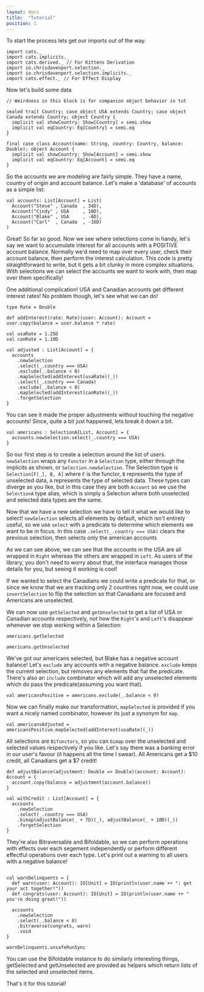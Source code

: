 ```yaml
---
layout: docs
title:  "Tutorial"
position: 1
---
```


To start the process lets get our imports out of the way.

```tut:silent
import cats._
import cats.implicits._
import cats.derived._ // For Kittens Derivation
import io.chrisdavenport.selection._
import io.chrisdavenport.selection.implicits._
import cats.effect._ // For Effect Display
```

Now let's build some data

```tut:book
// Weirdness in this block is for companion object behavior in tut

sealed trait Country; case object USA extends Country; case object Canada extends Country; object Country {
  implicit val showCountry: Show[Country] = semi.show
  implicit val eqCountry: Eq[Country] = semi.eq
}

final case class Account(name: String, country: Country, balance: Double); object Account {
  implicit val showCountry: Show[Account] = semi.show
  implicit val eqCountry: Eq[Account] = semi.eq
}
```

So the accounts we are modeling are fairly simple. They have a name, country of origin and account balance. Let's make a 'database' of accounts as a simple list:

```tut:book
val accounts: List[Account] = List(
  Account("Steve" , Canada  , 34D),
  Account("Cindy" , USA     , 10D),
  Account("Blake" , USA     , -6D),
  Account("Carl"  , Canada  , -16D)
)
```

Great! So far so good. Now we see where selections come in handy, let's say we want to accumulate interest for all accounts with a POSITIVE account balance. Normally we'd need to map over every user, check their account balance, then perform the interest calculation. This code is pretty straightforward to write, but it gets a bit clunky in more complex situations. With selections we can select the accounts we want to work with, then map over them specifically!

One additional complication! USA and Canadian accounts get different interest rates! No problem though, let's see what we can do!

```tut:book
type Rate = Double

def addInterest(rate: Rate)(user: Account): Account = user.copy(balance = user.balance * rate)

val usaRate = 1.25D
val canRate = 1.10D

val adjusted : List[Account] = {
  accounts
    .newSelection
    .select(_.country === USA)
    .exclude(_.balance < 0)
    .mapSelected(addInterest(usaRate)(_))
    .select(_.country === Canada)
    .exclude(_.balance < 0)
    .mapSelected(addInterest(canRate)(_))
    .forgetSelection
}
```

You can see it made the proper adjustments without touching the negative accounts! Since, quite a bit just happened, lets break it down a bit.

```tut:book
val americans : SelectionA[List, Account] = {
  accounts.newSelection.select(_.country === USA)
}
```

So our first step is to create a selection around the list of users. `newSelection` wraps any `Functor` in a `Selection` type, either through the implicits as shown, or `Selection.newSelection`. The Selection type is `Selection[F[_], B, A]` where `F` is the functor, `B` represents the type of unselected data, `A` represents the type of selected data. These types can diverge as you like, but in this case they are both `Account` so we use the `SelectionA` type alias, which is simply a Selection where both unselected and selected data types are the same.

Now that we have a new selection we have to tell it what we would like to select! `newSelection` selects all elements by default, which isn't entirely useful, so we use `select` with a predicate to determine which elements we want to be in focus. In this case `.select(_.country === USA)` clears the previous selection, then selects only the american accounts

As we can see above, we can see that the accounts in the USA are all wrapped in `Right` whereas the others are wrapped in `Left`. As users of the library, you don't need to worry about that, the interface manages those details for you, but seeing it working is cool!

If we wanted to select the Canadians we could write a predicate for that, or since we know that we are tracking only 2 countries right now, we could use `invertSelection` to flip the selection so that Canadians are focused and Americans are unselected.

We can now use `getSelected` and `getUnselected` to get a list of USA or Canadian accounts respectively, not how the `Right`'s and `Left`'s disappear whenever we stop working within a Selection:

```tut:book
americans.getSelected

americans.getUnselected
```

We've got our americans selected, but Blake has a negative account balance! Let's `exclude` any accounts with a negative balance. `exclude` keeps the current selection, but removes any elements that fial the predicate. There's also an `include` combinator which will add any unselected elements which do pass the predicate(assuming you want that).

```tut:book
val americansPositive = americans.exclude(_.balance < 0)
```

Now we can finally make our transformation, `mapSelected` is provided if you want a nicely named combinator, however its just a synonym for `map`.

```tut:book
val americansAdjusted = americansPositive.mapSelected(addInterest(usaRate)(_))
```

All selections are `Bifunctors`, so you can `bimap` over the unselected and selected values respectively if you like. Let's say there was a banking error in our user's favour (it happens all the time I swear). All Americans get a $10 credit, all Canadians get a $7 credit!

```tut:book
def adjustBalance(adjustment: Double => Double)(account: Account): Account = {
  account.copy(balance = adjustment(account.balance))
}

val withCredit : List[Account] = {
  accounts
    .newSelection
    .select(_.country === USA)
    .bimap(adjustBalance(_ + 7D)(_), adjustBalance(_ + 10D)(_))
    .forgetSelection
}
```

They're also Bitraversable and Bifoldable, so we can perform operations with effects over each segement independently or
perform different effectful operations over each type. Let's print out a warning to all users with a negative balance!

```tut:book

val warnDelinquents = {
  def warn(user: Account): IO[Unit] = IO(println(user.name ++ ": get your act together!"))
  def congrats(user: Account): IO[Unit] = IO(println(user.name ++ " you're doing great!"))
  
  accounts
    .newSelection
    .select(_.balance < 0)
    .bitraverse(congrats, warn)
    .void
}

warnDelinquents.unsafeRunSync
```

You can use the Bifoldable instance to do similarly interesting things, getSelected and getUnselected are provided as helpers which return lists of the selected and unselected items.

That's it for this tutorial!

